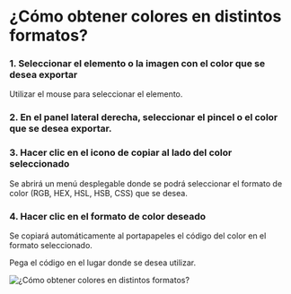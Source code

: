 
# ¿Cómo obtener colores en distintos formatos?

### 1. Seleccionar el elemento o la imagen con el color que se desea exportar

Utilizar el mouse para seleccionar el elemento.

### 2. En el panel lateral derecha, seleccionar el pincel o el color que se desea exportar.

### 3. Hacer clic en el icono de copiar al lado del color seleccionado

Se abrirá un menú desplegable donde se podrá seleccionar el formato de color (RGB, HEX, HSL, HSB, CSS) que se desea.

### 4. Hacer clic en el formato de color deseado

Se copiará automáticamente al portapapeles el código del color en el formato seleccionado.  
  

Pega el código en el lugar donde se desea utilizar.

![¿Cómo obtener colores en distintos formatos?](../../img/copy-color.gif)